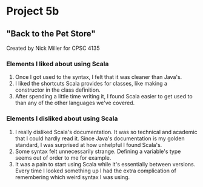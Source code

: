 # Project 5b
## "Back to the Pet Store"
Created by Nick Miller for CPSC 4135

### Elements I liked about using Scala
1. Once I got used to the syntax, I felt that it was cleaner than Java's.
2. I liked the shortcuts Scala provides for classes, like making a constructor in the class definition.
3. After spending a little time writing it, I found Scala easier to get used to than any of the other languages we've covered.

### Elements I disliked about using Scala
1. I really disliked Scala's documentation. It was so technical and academic that I could hardly read it. Since Java's documentation is my golden standard, I was surprised at how unhelpful I found Scala's.
2. Some syntax felt unnecessarily strange. Defining a variable's type seems out of order to me for example.
3. It was a pain to start using Scala while it's essentially between versions. Every time I looked something up I had the extra complication of remembering which weird syntax I was using.